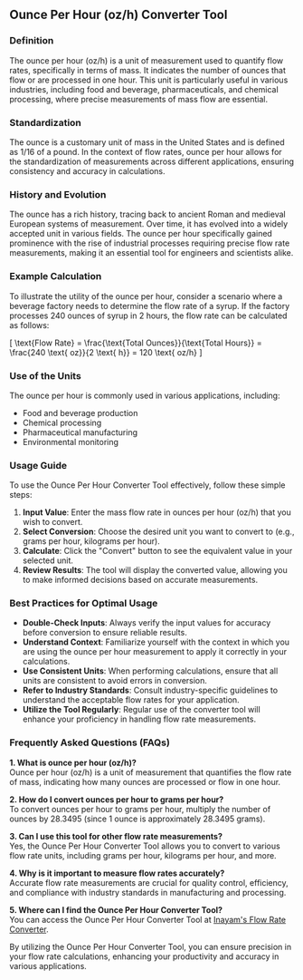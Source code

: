 ## Ounce Per Hour (oz/h) Converter Tool

### Definition
The ounce per hour (oz/h) is a unit of measurement used to quantify flow rates, specifically in terms of mass. It indicates the number of ounces that flow or are processed in one hour. This unit is particularly useful in various industries, including food and beverage, pharmaceuticals, and chemical processing, where precise measurements of mass flow are essential.

### Standardization
The ounce is a customary unit of mass in the United States and is defined as 1/16 of a pound. In the context of flow rates, ounce per hour allows for the standardization of measurements across different applications, ensuring consistency and accuracy in calculations.

### History and Evolution
The ounce has a rich history, tracing back to ancient Roman and medieval European systems of measurement. Over time, it has evolved into a widely accepted unit in various fields. The ounce per hour specifically gained prominence with the rise of industrial processes requiring precise flow rate measurements, making it an essential tool for engineers and scientists alike.

### Example Calculation
To illustrate the utility of the ounce per hour, consider a scenario where a beverage factory needs to determine the flow rate of a syrup. If the factory processes 240 ounces of syrup in 2 hours, the flow rate can be calculated as follows:

\[ \text{Flow Rate} = \frac{\text{Total Ounces}}{\text{Total Hours}} = \frac{240 \text{ oz}}{2 \text{ h}} = 120 \text{ oz/h} \]

### Use of the Units
The ounce per hour is commonly used in various applications, including:
- Food and beverage production
- Chemical processing
- Pharmaceutical manufacturing
- Environmental monitoring

### Usage Guide
To use the Ounce Per Hour Converter Tool effectively, follow these simple steps:
1. **Input Value**: Enter the mass flow rate in ounces per hour (oz/h) that you wish to convert.
2. **Select Conversion**: Choose the desired unit you want to convert to (e.g., grams per hour, kilograms per hour).
3. **Calculate**: Click the "Convert" button to see the equivalent value in your selected unit.
4. **Review Results**: The tool will display the converted value, allowing you to make informed decisions based on accurate measurements.

### Best Practices for Optimal Usage
- **Double-Check Inputs**: Always verify the input values for accuracy before conversion to ensure reliable results.
- **Understand Context**: Familiarize yourself with the context in which you are using the ounce per hour measurement to apply it correctly in your calculations.
- **Use Consistent Units**: When performing calculations, ensure that all units are consistent to avoid errors in conversion.
- **Refer to Industry Standards**: Consult industry-specific guidelines to understand the acceptable flow rates for your application.
- **Utilize the Tool Regularly**: Regular use of the converter tool will enhance your proficiency in handling flow rate measurements.

### Frequently Asked Questions (FAQs)

**1. What is ounce per hour (oz/h)?**  
Ounce per hour (oz/h) is a unit of measurement that quantifies the flow rate of mass, indicating how many ounces are processed or flow in one hour.

**2. How do I convert ounces per hour to grams per hour?**  
To convert ounces per hour to grams per hour, multiply the number of ounces by 28.3495 (since 1 ounce is approximately 28.3495 grams).

**3. Can I use this tool for other flow rate measurements?**  
Yes, the Ounce Per Hour Converter Tool allows you to convert to various flow rate units, including grams per hour, kilograms per hour, and more.

**4. Why is it important to measure flow rates accurately?**  
Accurate flow rate measurements are crucial for quality control, efficiency, and compliance with industry standards in manufacturing and processing.

**5. Where can I find the Ounce Per Hour Converter Tool?**  
You can access the Ounce Per Hour Converter Tool at [Inayam's Flow Rate Converter](https://www.inayam.co/unit-converter/flow_rate_mass).

By utilizing the Ounce Per Hour Converter Tool, you can ensure precision in your flow rate calculations, enhancing your productivity and accuracy in various applications.